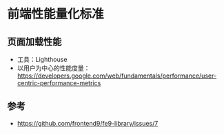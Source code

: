 # 前端性能量化标准

## 页面加载性能
- 工具：Lighthouse
- 以用户为中心的性能度量：https://developers.google.com/web/fundamentals/performance/user-centric-performance-metrics

## 参考
- https://github.com/frontend9/fe9-library/issues/7
